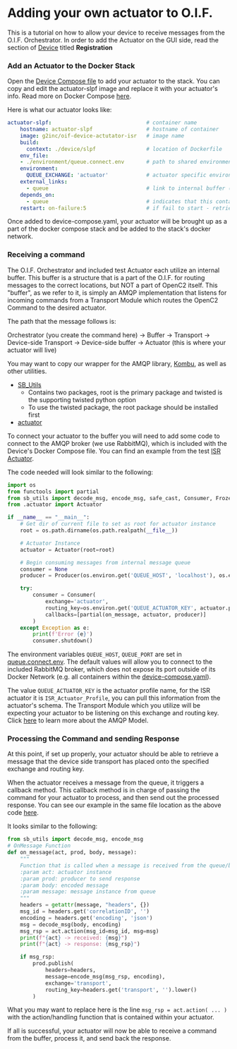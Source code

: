 # Adding your own actuator to O.I.F.

This is a tutorial on how to allow your device to receive messages from the O.I.F. Orchestrator. In order to add the Actuator on the GUI side, read the section of [Device](./Device.md#Registration) titled __Registration__

### Add an Actuator to the Docker Stack

Open the [Device Compose file](../device-compose.yaml) to add your actuator to the stack. You can copy and edit the actuator-slpf image and replace it with your actuator's info. Read more on Docker Compose [here](https://docs.docker.com/compose/overview/).

Here is what our actuator looks like:

```yaml
actuator-slpf:                              # container name
    hostname: actuator-slpf                 # hostname of container 
    image: g2inc/oif-device-actutator-isr   # image name
    build:
      context: ./device/slpf                # location of Dockerfile
    env_file:
    - ./environment/queue.connect.env       # path to shared environment variables
    environment:
      QUEUE_EXCHANGE: 'actuator'            # actuator specific environment variable (this can stay the same for your container)
    external_links:
      - queue                               # link to internal buffer (more on this below)
    depends_on:
      - queue                               # indicates that this container should wait for queue to exist before running
    restart: on-failure:5                   # if fail to start - retries maximum of 5 times
```

Once added to device-compose.yaml, your actuator will be brought up as a part of the docker compose stack and be added to the stack's docker network.

### Receiving a command

The O.I.F. Orchestrator and included test Actuator each utilize an internal buffer. This buffer is a structure that is a part of the O.I.F. for routing messages to the correct locations, but NOT a part of OpenC2 itself. This "buffer", as we refer to it, is simply an AMQP implementation that listens for incoming commands from a Transport Module which routes the OpenC2 Command to the desired actuator.

The path that the message follows is:

Orchestrator (you create the command here) -> Buffer -> Transport -> Device-side Transport -> Device-side buffer -> Actuator (this is where your actuator will live)

You may want to copy our wrapper for the AMQP library, [Kombu](https://kombu.readthedocs.io/en/latest/), as well as other utilities.
- [SB_Utils](../base/modules/utils)
    - Contains two packages, root is the primary package and twisted is the supporting twisted python option
    - To use the twisted package, the root package should be installed first
- [actuator](../device/actuator/Base/utils)

To connect your actuator to the buffer you will need to add some code to connect to the AMQP broker (we use RabbitMQ), which is included with the Device's Docker Compose file. You can find an example from the test [ISR Actuator](../device/isr/act_server/__main__.py).  

The code needed will look similar to the following:

```python
import os
from functools import partial
from sb_utils import decode_msg, encode_msg, safe_cast, Consumer, FrozenDict, Producer
from .actuator import Actuator

if __name__ == "__main__":
    # Get dir of current file to set as root for actuator instance
    root = os.path.dirname(os.path.realpath(__file__))

    # Actuator Instance
    actuator = Actuator(root=root)

    # Begin consuming messages from internal message queue
    consumer = None
    producer = Producer(os.environ.get('QUEUE_HOST', 'localhost'), os.environ.get('QUEUE_PORT', '5672'))

    try:
        consumer = Consumer(
            exchange='actuator',
            routing_key=os.environ.get('QUEUE_ACTUATOR_KEY', actuator.profile),
            callbacks=[partial(on_message, actuator, producer)]
        )
    except Exception as e:
        print(f'Error {e}')
        consumer.shutdown()
```

The environment variables `QUEUE_HOST`, `QUEUE_PORT` are set in [queue.connect.env](environment/queue.connect.env). The default values will allow you to connect to the included RabbitMQ broker, which does not expose its port outside of its Docker Network (e.g. all containers within the [device-compose.yaml](../device-compose.yaml)).

The value `QUEUE_ACTUATOR_KEY` is the actuator profile name, for the ISR actuator it is `ISR_Actuator_Profile`, you can pull this information from the actuator's schema. The Transport Module which you utilize will be expecting your actuator to be listening on this exchange and routing key. Click [here](https://www.rabbitmq.com/tutorials/amqp-concepts.html) to learn more about the AMQP Model.

### Processing the Command and sending Response

At this point, if set up properly, your actuator should be able to retrieve a message that the device side transport has placed onto the specified exchange and routing key.

When the actuator receives a message from the queue, it triggers a callback method. This callback method is in charge of passing the command for your actuator to process, and then send out the processed response. You can see our example in the same file location as the above code [here](../device/isr/act_server/__main__.py).

It looks similar to the following:

```python
from sb_utils import decode_msg, encode_msg
# OnMessage Function
def on_message(act, prod, body, message):
    """
    Function that is called when a message is received from the queue/buffer
    :param act: actuator instance
    :param prod: producer to send response
    :param body: encoded message
    :param message: message instance from queue
    """
    headers = getattr(message, "headers", {})
    msg_id = headers.get('correlationID', '')
    encoding = headers.get('encoding', 'json')
    msg = decode_msg(body, encoding)
    msg_rsp = act.action(msg_id=msg_id, msg=msg)
    print(f"{act} -> received: {msg}")
    print(f"{act} -> response: {msg_rsp}")

    if msg_rsp:
        prod.publish(
            headers=headers,
            message=encode_msg(msg_rsp, encoding),
            exchange='transport',
            routing_key=headers.get('transport', '').lower()
        )
```

What you may want to replace here is the line ```msg_rsp = act.action( ... )``` with the action/handling  function that is contained within your actuator. 

If all is successful, your actuator will now be able to receive a command from the buffer, process it, and send back the response.

